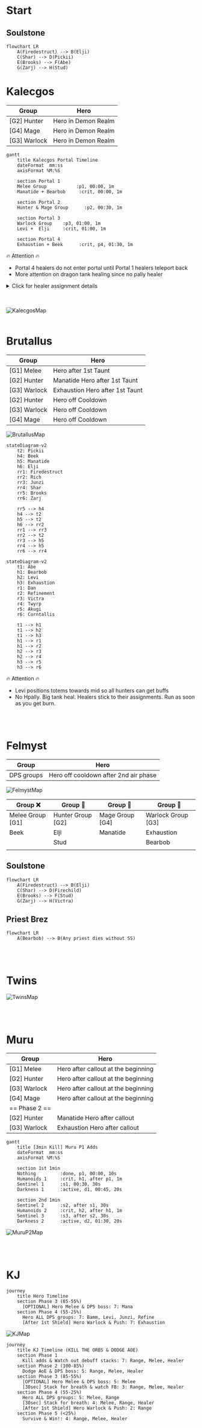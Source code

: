 # Start

## Soulstone 

```mermaid
flowchart LR
    A(Firedestruct) --> B(Elji)
    C(Shar) --> D(Pickii)
    E(Brooks) --> F(Abe)
    G(Zarj) --> H(Stud)
```

# Kalecgos

| Group | Hero |
| ----------- | ----------- |
| [G2] Hunter | Hero in Demon Realm |
| [G4] Mage | Hero in Demon Realm |
| [G3] Warlock | Hero in Demon Realm |

```mermaid
gantt
    title Kalecgos Portal Timeline
    dateFormat  mm:ss
    axisFormat %M:%S

    section Portal 1
    Melee Group           :p1, 00:00, 1m
    Manatide + Bearbob     :crit, 00:00, 1m
    
    section Portal 2
    Hunter & Mage Group      :p2, 00:30, 1m

    section Portal 3
    Warlock Group    :p3, 01:00, 1m
    Levi +  Elji     :crit, 01:00, 1m

    section Portal 4
    Exhaustion + Beek      :crit, p4, 01:30, 1m
```

:fire: Attention :fire:
- Portal 4 healers do not enter portal until Portal 1 healers teleport back
- More attention on dragon tank healing since no pally healer

<details>
<summary>Click for healer assignment details</summary>

```mermaid
stateDiagram-v2
    s1: Healer in Portal 3 or 4 Group
    s2: Manatide stays up
    s1 --> s2: teleported during Portal 1

    s3: Healer in Portal 3 or 4 Group
    s4: Elji stays up
    s3 --> s4: teleported during Portal 2

    state N/A {
    s5: Behrmy stays up and bubbles
    s6: Call out so other healer stays
    s5 --> s6: early teleport
    }
```
</details>
<br>
<br>

![KalecgosMap](https://cdn.discordapp.com/attachments/775973769537126412/990375252431364146/Screen_Shot_2022-06-25_at_1.26.34_PM.png)
<br>
<br>

# Brutallus

| Group | Hero |
| ----------- | ----------- |
| [G1] Melee | Hero after 1st Taunt |
| [G2] Hunter | Manatide Hero after 1st Taunt |
| [G3] Warlock | Exhaustion Hero after 1st Taunt |
| [G2] Hunter | Hero off Cooldown |
| [G3] Warlock | Hero off Cooldown |
| [G4] Mage | Hero off Cooldown |

![BrutallusMap](https://cdn.discordapp.com/attachments/775973769537126412/990358559348912189/Screen_Shot_2022-06-25_at_1.50.55_PM.png)

```mermaid
stateDiagram-v2
    t2: Pickii
    h4: Beek
    h5: Manatide
    h6: Elji
    rr1: Firedestruct
    rr2: Rich
    rr3: Junzi
    rr4: Shar
    rr5: Brooks
    rr6: Zarj
    
    rr5 --> h4
    h4 --> t2
    h5 --> t2
    h6 --> rr2
    rr1 --> rr3
    rr2 --> t2
    rr3 --> h5
    rr4 --> h5
    rr6 --> rr4
```

```mermaid
stateDiagram-v2
    t1: Abe
    h1: Bearbob
    h2: Levi
    h3: Exhaustion
    r1: Dan
    r2: Refinement
    r3: Victra
    r4: Twyrp
    r5: Akugi
    r6: Corntallis

    t1 --> h1
    t1 --> h2
    t1 --> h3
    h1 --> r1
    h1 --> r2
    h2 --> r3
    h2 --> r4
    h3 --> r5
    h3 --> r6
```

:fire: Attention :fire:
- Levi positions totems towards mid so all hunters can get buffs
- No Hpally. Big  tank heal. Healers stick to their assignments. Run as soon as you get burn.

<br>
<br>

# Felmyst

| Group | Hero |
| ----------- | ----------- |
| DPS groups | Hero off cooldown after 2nd air phase |

![FelmystMap](https://cdn.discordapp.com/attachments/775973769537126412/990364968299954216/Screen_Shot_2022-06-25_at_2.15.48_PM.png)

| Group :x: | Group :small_red_triangle_down: | Group :large_orange_diamond: | Group :large_blue_circle: |
| ----------- | ----------- | ----------- | ----------- |
| Melee Group [G1]| Hunter Group [G2]| Mage Group [G4]| Warlock Group [G3]|
| Beek | Elji | Manatide | Exhaustion |
| | Stud | | Bearbob |
| | | | |

## Soulstone 

```mermaid
flowchart LR
    A(Firedestruct) --> B(Elji)
    C(Shar) --> D(Firechild)
    E(Brooks) --> F(Stud)
    G(Zarj) --> H(Victra)
```

## Priest Brez 

```mermaid
flowchart LR
    A(Bearbob) --> B(Any priest dies without SS)
```

<br>
<br>

# Twins

![TwinsMap](https://cdn.discordapp.com/attachments/775973769537126412/990375297964736522/Screen_Shot_2022-06-25_at_2.32.23_PM.png)

<br>
<br>

# Muru

| Group | Hero |
| ----------- | ----------- |
| [G1] Melee | Hero after callout at the beginning |
| [G2] Hunter | Hero after callout at the beginning |
| [G3] Warlock | Hero after callout at the beginning |
| [G4] Mage | Hero after callout at the beginning |
| == Phase 2 == |
| [G2] Hunter | Manatide Hero after callout |
| [G3] Warlock | Exhaustion Hero after callout |

```mermaid
gantt
    title [3min Kill] Muru P1 Adds
    dateFormat  mm:ss
    axisFormat %M:%S

    section 1st 1min
    Nothing         :done, p1, 00:00, 10s
    Humanoids 1     :crit, h1, after p1, 1m
    Sentinel 1      :s1, 00:30, 30s
    Darkness 1      :active, d1, 00:45, 20s

    section 2nd 1min
    Sentinel 2      :s2, after s1, 30s
    Humanoids 2     :crit, h2, after h1, 1m
    Sentinel 3      :s3, after s2, 30s
    Darkness 2      :active, d2, 01:30, 20s
```

![MuruP2Map](https://cdn.discordapp.com/attachments/775973769537126412/990372769868947556/Screen_Shot_2022-06-25_at_2.47.07_PM.png)

<br>
<br>

# KJ

```mermaid
journey
    title Hero Timeline
    section Phase 3 (85-55%)
      [OPTIONAL] Hero Melee & DPS boss: 7: Mana
    section Phase 4 (55-25%)
      Hero ALL DPS groups: 7: Bamm, Levi, Junzi, Refine
      [After 1st Shield] Hero Warlock & Push: 7: Exhaustion
```

![KJMap](https://cdn.discordapp.com/attachments/775973769537126412/996200066446540870/Screen_Shot_2022-07-11_at_4.41.01_PM.png)

```mermaid
journey
    title KJ Timeline (KILL THE ORBS & DODGE AOE)
    section Phase 1
      Kill adds & Watch out debuff stacks: 7: Range, Melee, Healer
    section Phase 2 (100-85%)
      Dodge AoE & DPS boss: 5: Range, Melee, Healer
    section Phase 3 (85-55%)
      [OPTIONAL] Hero Melee & DPS boss: 5: Melee
      [30sec] Stack for breath & watch FB: 3: Range, Melee, Healer
    section Phase 4 (55-25%)
      Hero ALL DPS groups: 5: Melee, Range
      [30sec] Stack for breath: 4: Melee, Range, Healer
      [After 1st Shield] Hero Warlock & Push: 2: Range
    section Phase 5 (<25%)
      Survive & Win!: 4: Range, Melee, Healer
```
